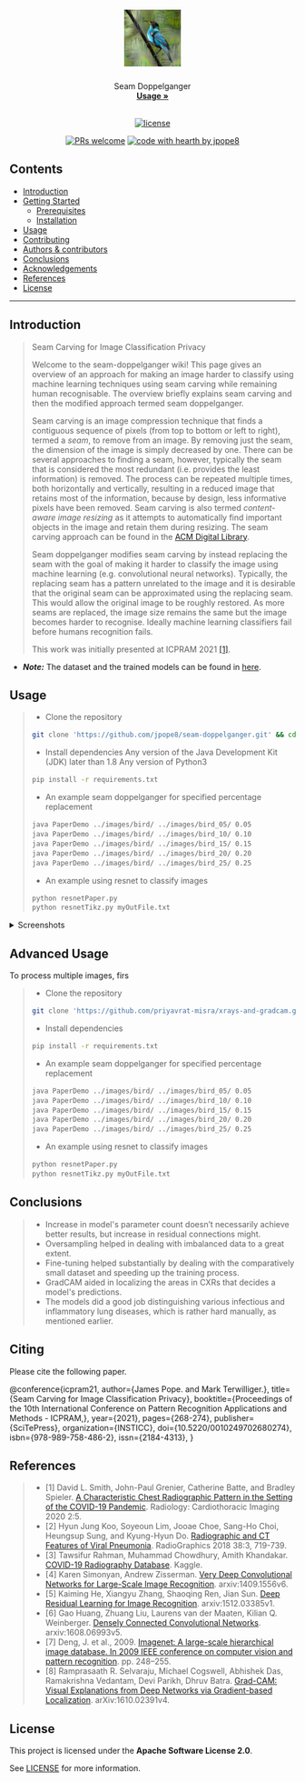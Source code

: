 <h1 align="center">
  <a href="https://github.com/jpope8/seam-doppelganger">
    <!-- Please provide path to your logo here -->
    <img src="docs/images/jacamar_seam.png" alt="Logo" width="100" height="100">
  </a>
</h1>

<div align="center">
  Seam Doppelganger
  <br />
  <a href="#usage"><strong>Usage »</strong></a>
  <br />
  <!--
  <br />
  <a href="https://github.com/jpope8/seam-doppelganger/issues/new?assignees=&labels=bug&template=01_BUG_REPORT.md&title=bug%3A+">Report a Bug</a>
  ·
  <a href="https://github.com/jpope8/seam-doppelganger/issues/new?assignees=&labels=enhancement&template=02_FEATURE_REQUEST.md&title=feat%3A+">Request a Feature</a>
  .
  <a href="https://github.com/jpope8/seam-doppelganger/issues/new?assignees=&labels=question&template=04_SUPPORT_QUESTION.md&title=support%3A+">Ask a Question</a>
  -->
</div>

<div align="center">
<br />

[![license](https://img.shields.io/github/license/jpope8/seam-doppelganger.svg?style=flat-square)](LICENSE)

[![PRs welcome](https://img.shields.io/badge/PRs-welcome-ff69b4.svg?style=flat-square)](https://github.com/jpope8/seam-doppelganger/issues?q=is%3Aissue+is%3Aopen+label%3A%22help+wanted%22)
[![code with hearth by jpope8](https://img.shields.io/badge/%3C%2F%3E%20with%20%E2%99%A5%20by-jpope8-ff1414.svg?style=flat-square)](https://github.com/jpope8)

</div>

## Contents

- [Introduction](#introduction)
- [Getting Started](#getting-started)
  - [Prerequisites](#prerequisites)
  - [Installation](#installation)
- [Usage](#usage)
- [Contributing](#contributing)
- [Authors & contributors](#authors--contributors)
- [Conclusions](#conclusions)
- [Acknowledgements](#acknowledgements)
- [References](#references)
- [License](#license)


---


## Introduction
> Seam Carving for Image Classification Privacy
>
> Welcome to the seam-doppelganger wiki!  This page gives an overview of an approach for making an image harder to classify using machine learning techniques using seam carving while remaining human recognisable.  The overview briefly explains seam carving and then the modified approach termed seam doppelganger.<br>
>
> Seam carving is an image compression technique that finds a contiguous sequence of pixels (from top to bottom or left to right), termed a _seam_, to remove from an image.  By removing just the seam, the dimension of the image is simply decreased by one.  There can be several approaches to finding a seam, however, typically the seam that is considered the most redundant (i.e. provides the least information) is removed.  The process can be repeated multiple times, both horizontally and vertically, resulting in a reduced image that retains most of the information, because by design, less informative pixels have been removed.  Seam carving is also termed _content-aware image resizing_ as it attempts to automatically find important objects in the image and retain them during resizing.  The seam carving approach can be found in the [ACM Digital Library](https://dl.acm.org/doi/10.1145/1275808.1276390).<br>
>
> Seam doppelganger modifies seam carving by instead replacing the seam with the goal of making it harder to classify the image using machine learning (e.g. convolutional neural networks).  Typically, the replacing seam has a pattern unrelated to the image and it is desirable that the original seam can be approximated using the replacing seam.  This would allow the original image to be roughly restored.  As more seams are replaced, the image size remains the same but the image becomes harder to recognise.  Ideally machine learning classifiers fail before humans recognition fails.<br>
>
> This work was initially presented at ICPRAM 2021 [[1]](https://www.scitepress.org/PublicationsDetail.aspx?ID=H8zqc3KCMlw=&t=1 "Seam Carving for Image Classification Privacy").<br>

* ___Note:___ The dataset and the trained models can be found in [here](https://drive.google.com/drive/folders/14L8wd-d2a3lvgqQtwV-y53Gsnn6Ud2-w?usp=sharing).<br>


## Usage
> - Clone the repository
> ```bash
> git clone 'https://github.com/jpope8/seam-doppelganger.git' && cd seam-doppelganger/
> ```
> - Install dependencies
> Any version of the Java Development Kit (JDK) later than 1.8
> Any version of Python3
> ```bash
> pip install -r requirements.txt
> ```
> - An example seam doppelganger for specified percentage replacement
> ```bash
> java PaperDemo ../images/bird/ ../images/bird_05/ 0.05
> java PaperDemo ../images/bird/ ../images/bird_10/ 0.10
> java PaperDemo ../images/bird/ ../images/bird_15/ 0.15
> java PaperDemo ../images/bird/ ../images/bird_20/ 0.20
> java PaperDemo ../images/bird/ ../images/bird_25/ 0.25
> ```
> - An example using resnet to classify images
> ```bash
> python resnetPaper.py
> python resnetTikz.py myOutFile.txt
> ```

<details>
<summary>Screenshots</summary>
<br>

> **[?]**
> Please provide your screenshots here.

|                          Original Image                               |                       Seam Dopplegange Image                           |
| :-------------------------------------------------------------------: | :--------------------------------------------------------------------: |
| <img src="docs/images/jacamar.jpg" title="Original" width="50%"> | <img src="docs/images/jacamar_seam.png" title="Seam Doppelgange" width="50%"> |

</details>


## Advanced Usage

To process multiple images, firs

> - Clone the repository
> ```bash
> git clone 'https://github.com/priyavrat-misra/xrays-and-gradcam.git' && cd xrays-and-gradcam/
> ```
> - Install dependencies
> ```bash
> pip install -r requirements.txt
> ```
> - An example seam doppelganger for specified percentage replacement
> ```bash
> java PaperDemo ../images/bird/ ../images/bird_05/ 0.05
> java PaperDemo ../images/bird/ ../images/bird_10/ 0.10
> java PaperDemo ../images/bird/ ../images/bird_15/ 0.15
> java PaperDemo ../images/bird/ ../images/bird_20/ 0.20
> java PaperDemo ../images/bird/ ../images/bird_25/ 0.25
> ```
> - An example using resnet to classify images
> ```bash
> python resnetPaper.py
> python resnetTikz.py myOutFile.txt
> ```



## Conclusions
> - Increase in model's parameter count doesn’t necessarily achieve better results, but increase in residual connections might.
> - Oversampling helped in dealing with imbalanced data to a great extent.
> - Fine-tuning helped substantially by dealing with the comparatively small dataset and speeding up the training process.
> - GradCAM aided in localizing the areas in CXRs that decides a model's predictions.
> - The models did a good job distinguishing various infectious and inflammatory lung diseases, which is rather hard manually, as mentioned earlier.

## Citing

Please cite the following paper.

@conference{icpram21,
author={James Pope. and Mark Terwilliger.},
title={Seam Carving for Image Classification Privacy},
booktitle={Proceedings of the 10th International Conference on Pattern Recognition Applications and Methods - ICPRAM,},
year={2021},
pages={268-274},
publisher={SciTePress},
organization={INSTICC},
doi={10.5220/0010249702680274},
isbn={978-989-758-486-2},
issn={2184-4313},
}

## References
> - [1] David L. Smith, John-Paul Grenier, Catherine Batte, and Bradley Spieler. [A Characteristic Chest Radiographic Pattern in the Setting of the COVID-19 Pandemic](https://pubs.rsna.org/doi/10.1148/ryct.2020200280). Radiology: Cardiothoracic Imaging 2020 2:5.
> - [2] Hyun Jung Koo, Soyeoun Lim, Jooae Choe, Sang-Ho Choi, Heungsup Sung, and Kyung-Hyun Do. [Radiographic and CT Features of Viral Pneumonia](https://pubs.rsna.org/doi/10.1148/rg.2018170048). RadioGraphics 2018 38:3, 719-739.
> - [3] Tawsifur Rahman, Muhammad Chowdhury, Amith Khandakar. [COVID-19 Radiography Database](https://www.kaggle.com/tawsifurrahman/covid19-radiography-database). Kaggle.
> - [4] Karen Simonyan, Andrew Zisserman. [Very Deep Convolutional Networks for Large-Scale Image Recognition](https://arxiv.org/abs/1409.1556). arxiv:1409.1556v6.
> - [5] Kaiming He, Xiangyu Zhang, Shaoqing Ren, Jian Sun. [Deep Residual Learning for Image Recognition](https://arxiv.org/abs/1512.03385). arxiv:1512.03385v1.
> - [6] Gao Huang, Zhuang Liu, Laurens van der Maaten, Kilian Q. Weinberger. [Densely Connected Convolutional Networks](https://arxiv.org/abs/1608.06993). arxiv:1608.06993v5.
> - [7] Deng, J. et al., 2009. [Imagenet: A large-scale hierarchical image database. In 2009 IEEE conference on computer vision and pattern recognition](http://image-net.org/). pp. 248–255.
> - [8] Ramprasaath R. Selvaraju, Michael Cogswell, Abhishek Das, Ramakrishna Vedantam, Devi Parikh, Dhruv Batra. [Grad-CAM: Visual Explanations from Deep Networks via Gradient-based Localization](https://arxiv.org/abs/1610.02391). arXiv:1610.02391v4.



## License

This project is licensed under the **Apache Software License 2.0**.

See [LICENSE](LICENSE) for more information.

